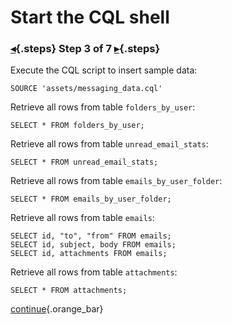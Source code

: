 <div class="top">

# Start the CQL shell
### [◂](command:katapod.loadPage?step2){.steps} Step 3 of 7 [▸](command:katapod.loadPage?step4){.steps}
</div>

Execute the CQL script to insert sample data:
```
SOURCE 'assets/messaging_data.cql'
```

Retrieve all rows from table `folders_by_user`:
```
SELECT * FROM folders_by_user;        
```

Retrieve all rows from table `unread_email_stats`:
```
SELECT * FROM unread_email_stats;
```

Retrieve all rows from table `emails_by_user_folder`:
```
SELECT * FROM emails_by_user_folder;                    
```

Retrieve all rows from table `emails`:
```
SELECT id, "to", "from" FROM emails; 
SELECT id, subject, body FROM emails; 
SELECT id, attachments FROM emails;
```

Retrieve all rows from table `attachments`:
```
SELECT * FROM attachments;       
```

[continue](command:katapod.loadPage?step4){.orange_bar}